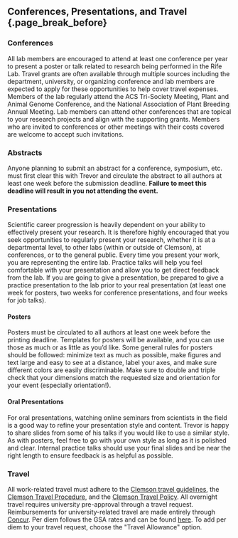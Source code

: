 ## Conferences, Presentations, and Travel {.page_break_before}

### Conferences
All lab members are encouraged to attend at least one conference per year to present a poster or talk related to research being performed in the Rife Lab.
Travel grants are often available through multiple sources including the department, university, or organizing conference and lab members are expected to apply for these opportunities to help cover travel expenses.
Members of the lab regularly attend the ACS Tri-Society Meeting, Plant and Animal Genome Conference, and the National Association of Plant Breeding Annual Meeting.
Lab members can attend other conferences that are topical to your research projects and align with the supporting grants.
Members who are invited to conferences or other meetings with their costs covered are welcome to accept such invitations.

### Abstracts
Anyone planning to submit an abstract for a conference, symposium, etc. must first clear this with Trevor and circulate the abstract to all authors at least one week before the submission deadline. **Failure to meet this deadline will result in you not attending the event.**

### Presentations
Scientific career progression is heavily dependent on your ability to effectively present your research.
It is therefore highly encouraged that you seek opportunities to regularly present your research, whether it is at a departmental level, to other labs (within or outside of Clemson), at conferences, or to the general public.
Every time you present your work, you are representing the entire lab.
Practice talks will help you feel comfortable with your presentation and allow you to get direct feedback from the lab.
If you are going to give a presentation, be prepared to give a practice presentation to the lab prior to your real presentation (at least one week for posters, two weeks for conference presentations, and four weeks for job talks).

#### Posters
Posters must be circulated to all authors at least one week before the printing deadline.
Templates for posters will be available, and you can use those as much or as little as you’d like.
Some general rules for posters should be followed: minimize text as much as possible, make figures and text large and easy to see at a distance, label your axes, and make sure different colors are easily discriminable.
Make sure to double and triple check that your dimensions match the requested size and orientation for your event (especially orientation!).

#### Oral Presentations
For oral presentations, watching online seminars from scientists in the field is a good way to refine your presentation style and content.
Trevor is happy to share slides from some of his talks if you would like to use a similar style.
As with posters, feel free to go with your own style as long as it is polished and clear.
Internal practice talks should use your final slides and be near the right length to ensure feedback is as helpful as possible.

### Travel
All work-related travel must adhere to the [Clemson travel guidelines](https://www.clemson.edu/procurement/concurtravel/index.html), the [Clemson Travel Procedure](https://clemsonpub.cfmnetwork.com/B.aspx?BookId=11116&PageId=456901), and the [Clemson Travel Policy](https://clemsonpub.cfmnetwork.com/B.aspx?BookId=11123&PageId=456919).
All overnight travel requires university pre-approval through a travel request.
Reimbursements for university-related travel are made entirely through [Concur](https://www.concursolutions.com).
Per diem follows the GSA rates and can be found [here](https://www.gsa.gov/travel/plan-book/per-diem-rates).
To add per diem to your travel request, choose the "Travel Allowance" option.